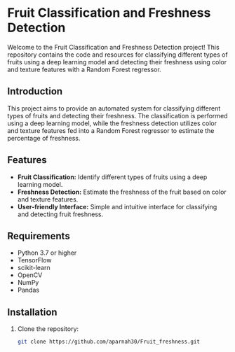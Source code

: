 # Fruit Classification and Freshness Detection

Welcome to the Fruit Classification and Freshness Detection project! This repository contains the code and resources for classifying different types of fruits using a deep learning model and detecting their freshness using color and texture features with a Random Forest regressor.

## Introduction
This project aims to provide an automated system for classifying different types of fruits and detecting their freshness. The classification is performed using a deep learning model, while the freshness detection utilizes color and texture features fed into a Random Forest regressor to estimate the percentage of freshness.

## Features
- **Fruit Classification:** Identify different types of fruits using a deep learning model.
- **Freshness Detection:** Estimate the freshness of the fruit based on color and texture features.
- **User-friendly Interface:** Simple and intuitive interface for classifying and detecting fruit freshness.

## Requirements
- Python 3.7 or higher
- TensorFlow
- scikit-learn
- OpenCV
- NumPy
- Pandas

## Installation
1. Clone the repository:
   ```bash
   git clone https://github.com/aparnah30/Fruit_freshness.git
   
